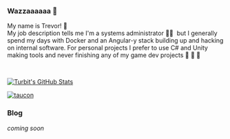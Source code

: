 ### Wazzaaaaaa 🤘

My name is Trevor!&nbsp;👋 &nbsp;
<br/>
My job description tells me I'm a systems administrator&nbsp;👨‍💻&nbsp; but I generally spend my days with Docker and an Angular-y stack building up and hacking on internal software. For personal projects I prefer to use C# and Unity making tools and never finishing any of my game dev projects 🙈&nbsp;🙉&nbsp;🙊

<br/>

[![Turbit's GitHub Stats](https://github-readme-stats.vercel.app/api?username=turbits&show_icons=true&theme=onedark&count_private=true&hide_border=true)](https://github.com/turbits)

[![taucon](https://github-readme-stats.vercel.app/api/pin/?username=Baphomet-Labs&repo=taucon&theme=onedark&hide_border=true)](https://github.com/Baphomet-Labs/taucon)

### Blog

_coming soon_

<!-- BLOG-POST-LIST:START -->
<!-- BLOG-POST-LIST:END -->
